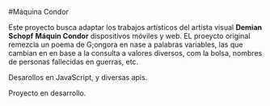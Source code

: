 #Máquina Condor

Este proyecto busca adaptar los trabajos artísticos del artista visual **Demian Schopf**  **Máquin Condor** dispositivos móviles y web. EL proeycto original remezcla un poema de G;ongora en nase a palabras variables, las que cambian en en base a la consulta a valores diversos, com la bolsa, nombres de personas fallecidas en guerras, etc.

Desarollos en JavaScript, y diversas apis.

Proyecto en desarrollo. 
